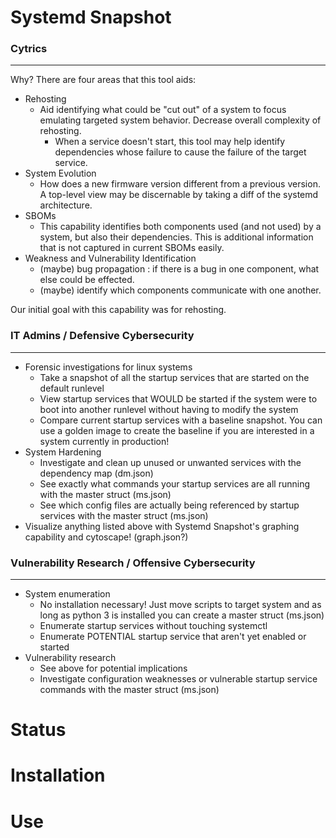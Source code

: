 # Systemd Snapshot

### Cytrics
---
Why? There are four areas that this tool aids:

- Rehosting
    - Aid identifying what could be "cut out" of a system to focus emulating targeted system behavior.  Decrease overall complexity of rehosting.
        - When a service doesn't start, this tool may help identify dependencies whose failure to cause the failure of the target service.
- System Evolution
    - How does a new firmware version different from a previous version.  A top-level view may be discernable by taking a diff of the systemd architecture.
- SBOMs 
    - This capability identifies both components used (and not used) by a system, but also their dependencies.  This is additional information that is not captured in current SBOMs easily.
- Weakness and Vulnerability Identification
    - (maybe) bug propagation : if there is a bug in one component, what else could be effected.
    - (maybe) identify which components communicate with one another.

Our initial goal with this capability was for rehosting.

### IT Admins / Defensive Cybersecurity
---
- Forensic investigations for linux systems
    - Take a snapshot of all the startup services that are started on the default runlevel
    - View startup services that WOULD be started if the system were to boot into another runlevel without having to modify the system
    - Compare current startup services with a baseline snapshot.  You can use a golden image to create the baseline if you are interested in a system currently in production!
- System Hardening
    - Investigate and clean up unused or unwanted services with the dependency map (dm.json)
    - See exactly what commands your startup services are all running with the master struct (ms.json)
    - See which config files are actually being referenced by startup services with the master struct (ms.json)
- Visualize anything listed above with Systemd Snapshot's graphing capability and cytoscape! (graph.json?)

### Vulnerability Research / Offensive Cybersecurity
---
- System enumeration
    - No installation necessary! Just move scripts to target system and as long as python 3 is installed you can create a master struct (ms.json)
    - Enumerate startup services without touching systemctl
    - Enumerate POTENTIAL startup service that aren't yet enabled or started
- Vulnerability research
    - See above for potential implications
    - Investigate configuration weaknesses or vulnerable startup service commands with the master struct (ms.json)

# Status

# Installation

# Use
